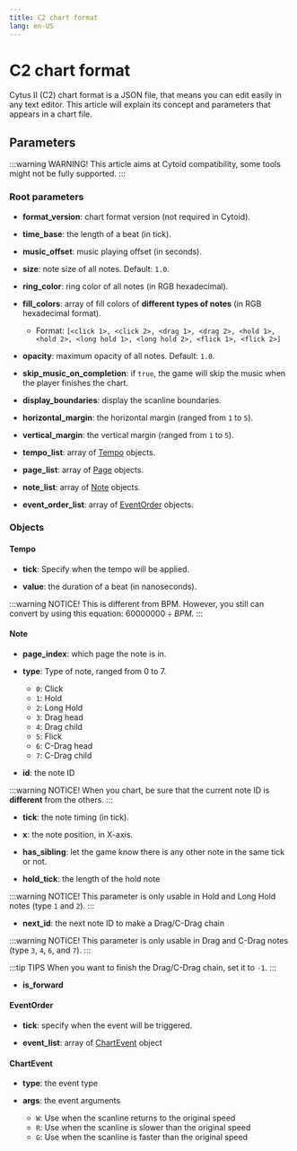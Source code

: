 ```yaml
---
title: C2 chart format
lang: en-US
---
```


# C2 chart format

Cytus II (C2) chart format is a JSON file, that means you can edit easily in any text editor. This article will explain its concept and parameters that appears in a chart file.

## Parameters

:::warning WARNING!
This article aims at Cytoid compatibility, some tools might not be fully supported.
:::

### Root parameters

- **format_version**: chart format version (not required in Cytoid).

- **time_base**: the length of a beat (in tick).

- **music_offset**: music playing offset (in seconds).

- **size**: note size of all notes. Default: `1.0`.

- **ring_color**: ring color of all notes (in RGB hexadecimal).

- **fill_colors**: array of fill colors of **different types of notes** (in RGB hexadecimal format).
  - Format: `[<click 1>, <click 2>, <drag 1>, <drag 2>, <hold 1>, <hold 2>, <long hold 1>, <long hold 2>, <flick 1>, <flick 2>]`

- **opacity**: maximum opacity of all notes. Default: `1.0`.

- **skip_music_on_completion**: if `true`, the game will skip the music when the player finishes the chart.

- **display_boundaries**: display the scanline boundaries.

- **horizontal_margin**: the horizontal margin (ranged from `1` to `5`).

- **vertical_margin**: the vertical margin (ranged from `1` to `5`).

- **tempo_list**: array of [Tempo](./chart-json.html#tempo) objects.

- **page_list**: array of [Page](./chart-json.html#page) objects.

- **note_list**: array of [Note](./chart-json.html#note) objects.

- **event_order_list**: array of [EventOrder](./chart-json.html#order) objects.

### Objects

#### Tempo

- **tick**: Specify when the tempo will be applied.

- **value**: the duration of a beat (in nanoseconds).

:::warning NOTICE!
This is different from BPM. However, you still can convert by using this equation: $60000000 \div BPM$.
:::

#### Note

- **page_index**: which page the note is in.

- **type**: Type of note, ranged from 0 to 7.
  - `0`: Click
  - `1`: Hold
  - `2`: Long Hold
  - `3`: Drag head
  - `4`: Drag child
  - `5`: Flick
  - `6`: C-Drag head
  - `7`: C-Drag child

- **id**: the note ID

:::warning NOTICE!
When you chart, be sure that the current note ID is **different** from the others.
:::

- **tick**: the note timing (in tick).

- **x**: the note position, in X-axis.

- **has_sibling**: let the game know there is any other note in the same tick or not.

- **hold_tick**: the length of the hold note

:::warning NOTICE!
This parameter is only usable in Hold and Long Hold notes (type `1` and `2`).
:::

- **next_id**: the next note ID to make a Drag/C-Drag chain

:::warning NOTICE!
This parameter is only usable in Drag and C-Drag notes (type `3`, `4`, `6`, and `7`).
:::

:::tip TIPS
When you want to finish the Drag/C-Drag chain, set it to `-1`.
:::

- **is_forward**

#### EventOrder

- **tick**: specify when the event will be triggered.

- **event_list**: array of [ChartEvent](./chart-json.html#chartevent) object

#### ChartEvent

- **type**: the event type

- **args**: the event arguments
  - `W`: Use when the scanline returns to the original speed
  - `R`: Use when the scanline is slower than the original speed
  - `G`: Use when the scanline is faster than the original speed
